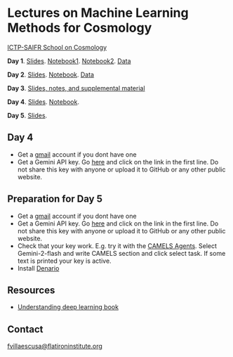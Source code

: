 # Lectures on Machine Learning Methods for Cosmology

[ICTP-SAIFR School on Cosmology](https://www.ictp-saifr.org/ictptriestesc2025/)

**Day 1**. [Slides](https://docs.google.com/presentation/d/1IV9PqR0Rofjxz3kRqQlTco-iCodBbT6iBHQIExwX-ec/edit?usp=sharing). [Notebook1](https://colab.research.google.com/github/franciscovillaescusa/ML_lectures/blob/main/Pytorch.ipynb). [Notebook2](https://colab.research.google.com/drive/1e846wc10-bQgxqPUJMlo-VBA2aHW77d5?usp=sharing). [Data](https://github.com/franciscovillaescusa/ICTP-SAIFR/tree/main/Day1/data)

**Day 2**. [Slides](https://docs.google.com/presentation/d/1EP7U3QJrYvaQopYFjOYybEQ6s95FiFQeh5SWq6vs6Jc/edit?usp=sharing). [Notebook](https://colab.research.google.com/github/franciscovillaescusa/ML_lectures/blob/main/Lecture2.ipynb). [Data](https://www.dropbox.com/sh/vghnick9hr1gksr/AADPV4FMPsWpurnSl9kXZjp1a?dl=0)

**Day 3**.  [Slides, notes, and supplemental material](https://udlbook.github.io/udlbook/)

**Day 4**. [Slides](https://docs.google.com/presentation/d/10GcXycXYh2H6W0_ZJeqeNm5U14tStrxoqPUFZGRDn-c/edit?usp=sharing). [Notebook](https://colab.research.google.com/drive/10aIz1dgQIy6fjYtq4-r4vbvEMclRs7xi?usp=sharing). 

**Day 5**. [Slides](https://docs.google.com/presentation/d/1g08FbE1jaElYDip3IHoZ3Zq0HPtl4OiI1VToMMX1oIo/edit?usp=sharing). 

## Day 4 
- Get a [gmail](https://mail.google.com/) account if you dont have one 
- Get a Gemini API key. Go [here](https://ai.google.dev/gemini-api/docs/api-key) and click on the link in the first line. Do not share this key with anyone or upload it to GitHub or any other public website.


## Preparation for Day 5
- Get a [gmail](https://mail.google.com/) account if you dont have one 
- Get a Gemini API key. Go [here](https://ai.google.dev/gemini-api/docs/api-key) and click on the link in the first line. Do not share this key with anyone or upload it to GitHub or any other public website.
- Check that your key work. E.g. try it with the [CAMELS Agents](https://camels-agents.streamlit.app/). Select Gemini-2-flash and write CAMELS section and click select task. If some text is printed your key is active.
- Install [Denario](https://github.com/AstroPilot-AI/Denario)

## Resources
- [Understanding deep learning book](https://udlbook.github.io/udlbook/)

## Contact

fvillaescusa@flatironinstitute.org
